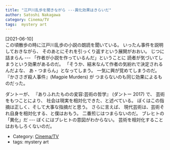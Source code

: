 ```yaml
---
title: "江戸川乱歩を聞きながら ---異化効果はきらいだ"
author: Satoshi Nakagawa
category: Cinema/TV
tags:  mystery art
---
```


[2021-06-10]  
 この頃散歩の時に江戸川乱歩の小説の朗読を聞いている。
いったん事件を説明しておきながら、
そのあとにそれを引っくり返すという展開がおおい。
じつに詰まらん ---
「作者が小説を作っているんだ」ということに
読者が気づいてしまうという効果があるのだ。
「そうか、結末なんて作者の気紛れで決定されるんだよな、
あ・つまらん」となってしまう。
一気に興が覚めてしまうのだ。
『かささぎ殺人事件』(Magpie Murders) が
つまらないのも同じ効果によるものだった。

 ダントーが、
『ありふれたものの変容:芸術の哲学』
(ダントー 2017) で、
芸術をもつことにより、
社会は現実を相対化できた、と述べている。
ぼくはこの指摘は正しく、そして大事な指摘だと思う。
さらに言えば、
現代芸術は、芸術それ自身を相対化する、と僕はおもう。
二番煎じはつまらないのだ。
ブレヒトの「異化」だ ---
ぼくにはブレヒトの意図がわからない。
芸術を相対化することはおもしろくないのだ。

- Category: [Cinema/TV](categories.html#Cinema/TV)
- tags:  mystery art
